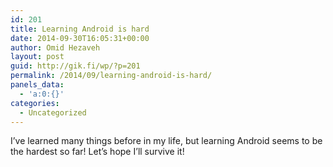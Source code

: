 ```yaml
---
id: 201
title: Learning Android is hard
date: 2014-09-30T16:05:31+00:00
author: Omid Hezaveh
layout: post
guid: http://gik.fi/wp/?p=201
permalink: /2014/09/learning-android-is-hard/
panels_data:
  - 'a:0:{}'
categories:
  - Uncategorized
---
```

I&#8217;ve learned many things before in my life, but learning Android seems to be the hardest so far! Let&#8217;s hope I&#8217;ll survive it!